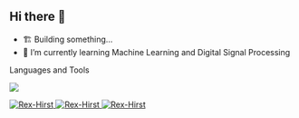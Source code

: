 ## Hi there 👋
- 🏗️ Building something...
- 🌱 I’m currently learning Machine Learning and Digital Signal Processing

Languages and Tools

[![](https://skillicons.dev/icons?i=py,html,css,js,nextjs,mongodb,tensorflow,astro,c,sqlite,r,wordpress,figma,vercel)](https://skillicons.dev)


<a href="https://rexhirst.com/" target="_blank">
  <img src="https://img.shields.io/badge/Website-ffffff?style=for-the-badge" alt="Rex-Hirst"/>
</a>
<a href="https://substack.com/@rexhirst" target="_blank">
  <img src="https://img.shields.io/badge/Substack-ff5400?style=for-the-badge&logo=substack&logoColor=white" alt="Rex-Hirst"/>
</a>
<a href="https://www.linkedin.com/in/rexhirst/" target="_blank">
  <img src="https://img.shields.io/badge/LinkedIn-0077B5?style=for-the-badge&logo=linkedin&logoColor=white" alt="Rex-Hirst"/>
</a>



<!--
**Rex-Hirst/Rex-Hirst** is a ✨ _special_ ✨ repository because its `README.md` (this file) appears on your GitHub profile.

Here are some ideas to get you started:

- 🔭 I’m currently working on ...
- 🌱 I’m currently learning ...
- 👯 I’m looking to collaborate on ...
- 🤔 I’m looking for help with ...
- 💬 Ask me about ...
- 📫 How to reach me: ...
- 😄 Pronouns: ...
- ⚡ Fun fact: ...
-->
